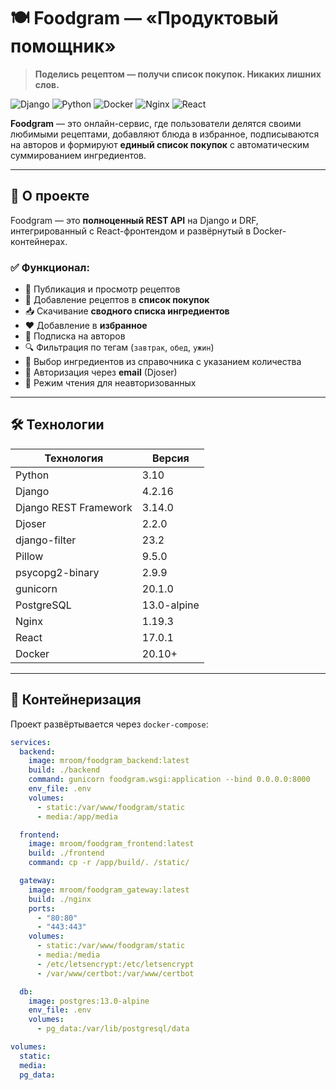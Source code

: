 <!-- Находясь в папке infra, выполните команду docker-compose up. При выполнении этой команды контейнер frontend, описанный в docker-compose.yml, подготовит файлы, необходимые для работы фронтенд-приложения, а затем прекратит свою работу.

По адресу http://localhost изучите фронтенд веб-приложения, а по адресу http://localhost/api/docs/ — спецификацию API. -->

# 🍽️ Foodgram — «Продуктовый помощник»

> **Поделись рецептом — получи список покупок. Никаких лишних слов.**

![Django](https://img.shields.io/badge/Django-4.2.16-%2315202B?logo=django&logoColor=white)
![Python](https://img.shields.io/badge/Python-3.10-%2315202B?logo=python&logoColor=white)
![Docker](https://img.shields.io/badge/Docker-%2315202B?logo=docker&logoColor=white)
![Nginx](https://img.shields.io/badge/Nginx-%2315202B?logo=nginx&logoColor=white)
![React](https://img.shields.io/badge/React-17.0.1-%2315202B?logo=react&logoColor=white)

**Foodgram** — это онлайн-сервис, где пользователи делятся своими любимыми рецептами, добавляют блюда в избранное, подписываются на авторов и формируют **единый список покупок** с автоматическим суммированием ингредиентов.

---

## 📌 О проекте

Foodgram — это **полноценный REST API** на Django и DRF, интегрированный с React-фронтендом и развёрнутый в Docker-контейнерах.

### ✅ Функционал:
- 📝 Публикация и просмотр рецептов
- 🛒 Добавление рецептов в **список покупок**
- 📥 Скачивание **сводного списка ингредиентов**
- ❤️ Добавление в **избранное**
- 👤 Подписка на авторов
- 🔍 Фильтрация по тегам (`завтрак`, `обед`, `ужин`)
- 🧩 Выбор ингредиентов из справочника с указанием количества
- 🔐 Авторизация через **email** (Djoser)
- 👀 Режим чтения для неавторизованных

---

## 🛠️ Технологии

| Технология             | Версия         |
|------------------------|----------------|
| Python                 | 3.10           |
| Django                 | 4.2.16         |
| Django REST Framework  | 3.14.0         |
| Djoser                 | 2.2.0          |
| django-filter          | 23.2           |
| Pillow                 | 9.5.0          |
| psycopg2-binary        | 2.9.9          |
| gunicorn               | 20.1.0         |
| PostgreSQL             | 13.0-alpine    |
| Nginx                  | 1.19.3         |
| React                  | 17.0.1         |
| Docker                 | 20.10+         |

---

## 🐳 Контейнеризация

Проект развёртывается через `docker-compose`:

```yaml
services:
  backend:
    image: mroom/foodgram_backend:latest
    build: ./backend
    command: gunicorn foodgram.wsgi:application --bind 0.0.0.0:8000
    env_file: .env
    volumes:
      - static:/var/www/foodgram/static
      - media:/app/media

  frontend:
    image: mroom/foodgram_frontend:latest
    build: ./frontend
    command: cp -r /app/build/. /static/

  gateway:
    image: mroom/foodgram_gateway:latest
    build: ./nginx
    ports:
      - "80:80"
      - "443:443"
    volumes:
      - static:/var/www/foodgram/static
      - media:/media
      - /etc/letsencrypt:/etc/letsencrypt
      - /var/www/certbot:/var/www/certbot

  db:
    image: postgres:13.0-alpine
    env_file: .env
    volumes:
      - pg_data:/var/lib/postgresql/data

volumes:
  static:
  media:
  pg_data: